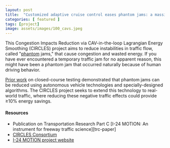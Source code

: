 ```yaml
---
layout: post
title:  "Customized adaptive cruise control eases phantom jams: a massive field experiment"
categories: [ featured ]
tags: [project]
image: assets/images/100_cavs.jpeg
---
```

This Congestion Impacts Reduction via CAV-in-the-loop Lagrangian Energy Smoothing (CIRCLES) project aims to reduce instabilities in traffic flow, called "[phantom][phantom] jams," that cause congestion and wasted energy. If you have ever encountered a temporary traffic jam for no apparent reason, this might have been a phantom jam that occurred naturally because of human driving behavior.

[Prior work][dissipation] on closed-course testing demonstrated that phantom jams can be reduced using autonomous vehicle technologies and specially-designed algorithms. The CIRCLES project seeks to extend this technology to real-world traffic, where reducing these negative traffic effects could provide ≥10% energy savings.

#### Resources
- Publication on Transportation Research Part C [I-24 MOTION: An instrument for freeway traffic science][trc-paper]
- [CIRCLES Consortium][circles]
- [I-24 MOTION project website][i-24motion]

[i-24motion]: https://i24motion.org
[circles]: https://circles-consortium.github.io/
[phantom]: https://ed.ted.com/lessons/what-is-phantom-traffic-and-why-is-it-ruining-your-life-benjamin-seibold
[dissipation]: https://phantomjams.github.io/


